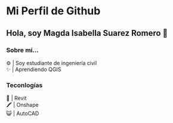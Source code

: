 # Mi Perfil de Github
## Hola, soy Magda Isabella Suarez Romero 💛

### Sobre mí...
⚙️ | Soy estudiante de ingeniería civil <br>
✨ | Aprendiendo QGIS

### Teconlogías
🏡 | Revit <br>
🖍️ | Onshape <br>
😺 | AutoCAD <br>


